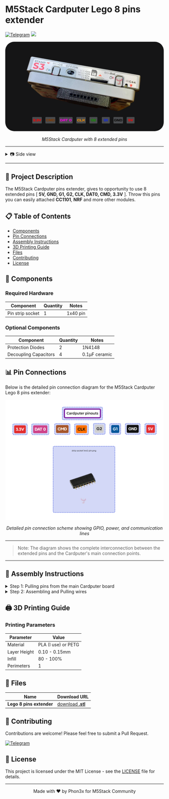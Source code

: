 # M5Stack Cardputer Lego 8 pins extender  

[![Telegram](https://img.shields.io/badge/Telegram-2CA5E0?logo=telegram&logoColor=white)](https://t.me/myinforaw)
<a href="https://github.com/Phon3x/M5Cardputer/blob/main/LICENSE">
  <img src="https://img.shields.io/badge/license-MIT-_red.svg">
</a>

<div align="center">
  <img src="https://github.com/Phon3x/M5Cardputer8pins/blob/main/assets/images/dev_1.png?raw=true" style="border-radius:28px;" alt="M5Stack Cardputer Lego 8 pins extender " />
  <p><em>M5Stack Cardputer with 8 extended pins</em></p>
</div>

---
<details>
<summary>📷 Side view</summary>
<div align="center">
  <img src="https://github.com/Phon3x/M5Cardputer8pins/blob/main/assets/images/dev_2.png?raw=true" alt="Side">
</div>
</details>

---

## 📝 Project Description

The M5Stack Cardputer pins extender, gives to opportunity to use 8 extended pins [ **5V, GND, G1, G2, CLK, DAT0, CMD, 3.3V** ]. Throw this pins you can easily attached **CC1101**, **NRF** and more other modules.

## 📋 Table of Contents

- [Components](#-components)
- [Pin Connections](#-pin-connections)
- [Assembly Instructions](#-assembly-instructions)
- [3D Printing Guide](#-3d-printing-guide)
- [Files](#-Files)
- [Contributing](#-contributing)
- [License](#-license)

## 🔧 Components

### Required Hardware

| Component | Quantity | Notes |
|-----------|----------|--------|
| Pin strip socket | 1 | 1x40 pin |


### Optional Components

| Component | Quantity | Notes |
|-----------|----------|--------|
| Protection Diodes | 2 | 1N4148 |
| Decoupling Capacitors | 4 | 0.1µF ceramic |

## 📊 Pin Connections

Below is the detailed pin connection diagram for the M5Stack Cardputer Lego 8 pins extender:

<div align="center">
  <img src="https://github.com/Phon3x/M5Cardputer8pins/blob/main/assets/images/diagram_8_Pins.png?raw=true" alt="Pin Connection Diagram" />
  <p><em>Detailed pin connection scheme showing GPIO, power, and communication lines</em></p>
</div>

---

> Note: The diagram shows the complete interconnection between the extended pins and the Cardputer's main connection points.

---

## 🔨 Assembly Instructions

<details>
<summary>Step 1: Pulling pins from the main Cardputer board</summary>
<div align="center">
  <a href="https://github.com/Phon3x/M5Cardputer8pins/blob/main/assets/images/dev_5.png?raw=true"><img src="https://github.com/Phon3x/M5Cardputer8pins/blob/main/assets/images/dev_5.png?raw=true" alt="Pulling pins" width="38%"></a>
  <a href="https://github.com/Phon3x/M5Cardputer8pins/blob/main/assets/images/dev_6.png?raw=true"><img src="https://github.com/Phon3x/M5Cardputer8pins/blob/main/assets/images/dev_6.png?raw=true" alt="Pulling pins" width="38%"></a>
</div>
  
#### ⚠️ Required Advanced level of soldering skills!
> [!TIP]
> Note: *USE 30AWG silicon wires*! if you do not have special equipment or skills for this step, you can go on any mobile repair shop and ask them. (probably cost you 10$ or free.)

*Pinouts discovered by @PAZGUSTAVO*

</details>

<details>
<summary>Step 2: Assembling and Pulling wires</summary>
<div align="center">
  <a href="https://github.com/Phon3x/M5Cardputer8pins/blob/main/assets/images/dev_3.png?raw=true"><img src="https://github.com/Phon3x/M5Cardputer8pins/blob/main/assets/images/dev_3.png?raw=true" alt="Assembling and Pulling wires" width="88%"></a>
</div>
</details>


## 🖨️ 3D Printing Guide

### Printing Parameters

| Parameter | Value |
|-----------|--------|
| Material | PLA (I use) or PETG |
| Layer Height | 0.10 - 0.15mm |
| Infill | 80 - 100% |
| Perimeters | 1 |

## 📁 Files

| Name | Download URL |
|-----------|--------|
| **Lego 8 pins extender** | [download **.stl**](https://www.printables.com/model/1166091-m5stack-cardputer-lego-8-pins-extender/files) |

## 🤝 Contributing

Contributions are welcome! Please feel free to submit a Pull Request.

[![Telegram](https://img.shields.io/badge/Telegram-2CA5E0?logo=telegram&logoColor=white)](https://t.me/myinforaw)

## 📄 License

This project is licensed under the MIT License - see the [LICENSE](https://github.com/Phon3x/M5Cardputer8pins/blob/main/LICENSE) file for details.

---

<div align="center">
  <p>Made with ❤️ by Phon3x for M5Stack Community</p>
</div>
